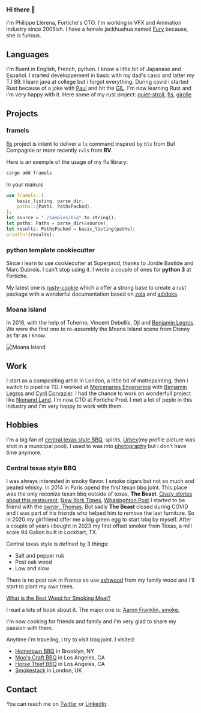 ### Hi there 👋

I'm Philippe Llerena, Fortiche's CTO. I'm working in VFX and Animation industry since 2005ish. I have a female jackhuahua named [Fury](https://www.instagram.com/furythedestroyer) because, she is furious.

## Languages

I'm fluent in English, French, python. I know a little bit of Japanase and Español. I started developpement in basic with my dad's casio and latter my T.I 89. I learn java at college but i forgot everything. During covid i started Rust because of a joke with [Paul](https://github.com/pypoulp) and hit the [GIL](https://en.wikipedia.org/wiki/Global_interpreter_lock). I'm now learning Rust and i'm very happy with it. Here some of my rust project: [quiet-stroll](https://github.com/forticheprod/quiet-stroll), [fls](https://github.com/forticheprod/fls), [girolle](https://github.com/doubleailes/girolle)

## Projects

### framels
[fls](https://github.com/forticheprod/fls) project is intent to deliver a `ls` command inspired by `bls` from Buf Compagnie or more recently `rvls` from **RV**.

Here is an exemple of the usage of my fls library:

```bash
cargo add framels
```

In your main.rs

```rust
use framels::{
    basic_listing, parse_dir,
    paths::{Paths, PathsPacked},
};
let source = "./samples/big".to_string();
let paths: Paths = parse_dir(&source);
let results: PathsPacked = basic_listing(paths);
println!(results);
```

### python template cookiecutter

Since i learn to use cookiecutter at Superprod, thanks to Jordie Bastide and Marc Dubrois. I can't stop using it. I wrote a couple of ones for **python 3** at Fortiche.

My latest one is [rusty-cookie](https://github.com/doubleailes/cookiecutter-rust) which a offer a strong base to create a rust package with a wonderful documentation based on [zola](https://www.getzola.org/) and [adidoks](https://github.com/aaranxu/adidoks).

### Moana Island

In 2018, with the help of Tcherno, Vincent Debellis, Djl and [Benjamin Legros](https://github.com/BenMercenaries). We were the first one to re-assembly the Moana Island scene from Disney as far as i know.

![Moana Island](https://pbs.twimg.com/media/DlmFMdfX0AAwUyb?format=jpg&name=large)


## Work

I start as a compositing artist in London, a little bit of mattepainting, then i switch to pipeline TD. I worked at [Mercenaries Engenering](https://github.com/MercenariesEngineering) with [Benjamin Legros](https://github.com/BenMercenaries) and [Cyril Corvazier](https://github.com/hulud75). I had the chance to work on wonderfull project like [Nomand Land](https://www.imdb.com/title/tt9770150/). I'm now CTO at Fortiche Prod. I met a lot of peple in this industry and i'm very happy to work with them.

## Hobbies

I'm a big fan of [central texas style BBQ](https://www.instagram.com/fireandfurybbq/), spirits, [Urbex](https://www.360cities.net/profile/doubleailes)(my profile picture was shot in a municipal pool). I used to was into [photography](https://www.flickr.com/photos/doubleailes/) but i don't have time anymore.

### Central texas style BBQ

I was always interested in smoky flavor. I smoke cigars but not so much and peated whisky. In 2014 in Paris opend the first texan bbq joint. This place was the only reconize texan bbq outside of texas, **The Beast**. [Crazy stories about this restaurant](https://www.texasmonthly.com/bbq/the-beast/), [New York Times](http://www.nytimes.com/interactive/2015/08/23/travel/paris-restaurants-barbecue.html), [Whasinghton Post](https://www.washingtonpost.com/lifestyle/food/move-over-foie-gras-the-latest-rage-in-paris-is--classic-american-barbecue/2016/01/15/1b3ff700-ba52-11e5-829c-26ffb874a18d_story.html) I started to be friend with the [owner, Thomas](https://www.texasmonthly.com/bbq/interview-thomas-abramowicz-of-the-beast/). But sadly **The Beast** closed during COVID and i was part of his friends who helped him to remove the last furniture.
So in 2020 my girlfriend offer me a big green egg to start bbq by myself. After a couple of years i bought in 2023 my first offset smoker from Texas, a mill scale 94 Gallon built in Lockhart, TX.

Central texas style is defined by 3 things:
- Salt and pepper rub
- Post oak wood
- Low and slow

There is no post oak in France so use [ashwood](https://en.wikipedia.org/wiki/Fraxinus) from my family wood and i'll start to plant my own trees.

[What is the Best Wood for Smoking Meat?](https://www.chadsbbq.com/what-is-the-best-wood-for-smoking-meat-part-2/)

I read a lots of book about it. The major one is: [Aaron Franklin, smoke.](https://www.amazon.fr/Franklin-Smoke-Wood-Fire-Cookbook/dp/1984860488)

I'm now cooking for friends and family and i'm very glad to share my passion with them.

Anytime i'm traveling, i try to visit bbq joint. I visited:
- [Hometown BBQ](https://www.hometownbbq.com/) in Brooklyn, NY
- [Moo's Craft BBQ](https://www.mooscraftbarbecue.com/) in Los Angeles, CA
- [Horse Thief BBQ](https://www.horsethiefbbq.com/) in Los Angeles, CA
- [Smokestack](https://www.smokestak.co.uk/) in London, UK

## Contact

You can reach me on [Twitter](https://twitter.com/doubleailes) or [LinkedIn](https://www.linkedin.com/in/philippe-llerena-89a24013/).
